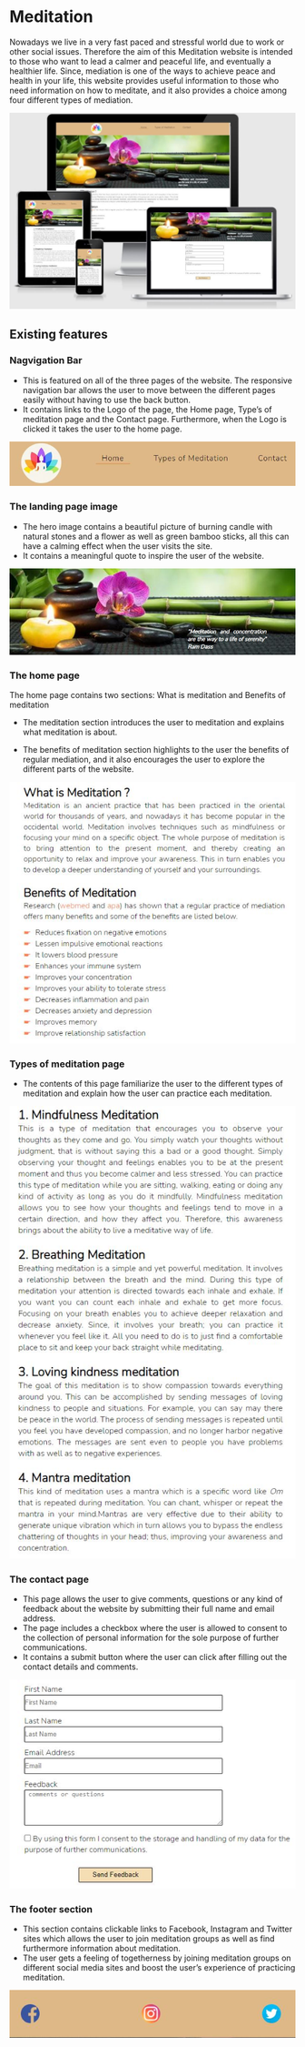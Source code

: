 # Meditation
<p>
Nowadays we live in a very fast paced and stressful world due to work or other social issues.
 Therefore the aim of this Meditation website is intended to those who want to lead a calmer and peaceful life, and eventually a healthier life.
Since, mediation is one of the ways to achieve peace and health in your life, this website provides useful information to those who need information on how to meditate,
and it also provides a choice among four different types of mediation.</p>

![website-look](assets/images/website-look.JPG)

## Existing features

### Nagvigation Bar
<ul>
<li>This is featured on all of the three pages of the website. The responsive navigation bar allows the user to move between the different pages easily without having to use the back button. </li>
<li>
It contains links to the Logo of the page, the Home page, Type’s of meditation page and the Contact page. Furthermore, when the Logo is clicked it takes the user to the home page.
</li>
</ul>

![navigation bar](assets/images/nav-bar.JPG)

### The landing page image
<ul>
<li>The hero image contains a beautiful picture of burning candle with natural stones and a flower as well as green bamboo sticks, all this can have a calming effect when the user visits the site. </li>
<li>It contains a meaningful quote to inspire the user of the website.</li>
</ul>

![landing page image](assets/images/read-hero.JPG)


### The home page
<p> The home page contains two sections: What is meditation and Benefits of meditation</p>
<ul>
<li>The meditation section introduces the user to meditation and explains what meditation is about.</li>
</ul>

<ul>
<li> The benefits of meditation section highlights to the user the benefits of regular mediation, and it also encourages the user to explore the different parts of the website. </li>
</ul>

  ![home page image](assets/images/home-section.JPG)

### Types of meditation page
<ul>
<li>The contents of this page familiarize the user to the different types of meditation and explain how the user can practice each meditation. </li>
</ul>

![types of meditation page](assets/images/meditation-type.JPG)


### The contact page
<ul>
<li>This page allows the user to give comments, questions or any kind of feedback about the website by submitting their full name and email address.</li>
<li>The page includes a checkbox where the user is allowed to consent to the collection of personal information for the sole purpose of further communications. </li>
<li>It contains a submit button where the user can click after filling out the contact details and comments. </li>
</ul>

![contact image](assets/images/contact.JPG)


### The footer section
<ul>
<li>This section contains clickable links to Facebook, Instagram and Twitter sites which allows the user to join meditation groups as well as find furthermore information about meditation.</li>

<li>The user gets a feeling of togetherness by joining meditation groups on different social media sites and boost the user’s experience of practicing meditation. </li>
</ul>


![ footer section image](assets/images/footer.JPG)

